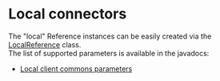 Local connectors
================

The "local" Reference instances can be easily created via the
[LocalReference](http://web.archive.org/web/20120120202936/http://www.restlet.org/documentation/2.0/jse/api/index.html?org/restlet/data/LocalReference.html)
class. \
 The list of supported parameters is available in the javadocs:

-   [Local client commons
    parameters](http://web.archive.org/web/20120120202936/http://www.restlet.org/documentation/2.0/jse/engine/index.html?org/restlet/engine/local/LocalClientHelper.html)

